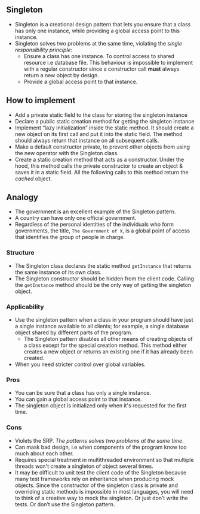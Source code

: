 ## Singleton
  - Singleton is a creational design pattern that lets you ensure that a class has only one instance, while providing a global access point to this instance. 
  - Singleton solves two problems at the same time, violating the _single responsibility principle_:
    - Ensure a class has one instance. To control access to shared resource i.e database file. This behaviour is
      impossible to implement with a regular constructor since a constructor call **must** always return a new object by
      design.
    - Provide a global access point to that instance.

## How to implement
 - Add a private static field to the class for storing the singleton instance
 - Declare a public static creation method for getting the singleton instance
 - Implement “lazy initialization” inside the static method. It should create a new object on its first call and put it into the static field. The method should always return that instance on all subsequent calls.
 - Make a default constructor private, to prevent other objects from using the new operator with the Singleton class.
 - Create a static creation method that acts as a constructor. Under the hood, this method calls the private constructor
   to create an object & saves it in a static field. All the following calls to this method return the _cached_ object.
   
## Analogy
  - The government is an excellent example of the Singleton pattern.
  - A country can have only one official government.
  - Regardless of the personal identities of the individuals who form governments, the title, `The Government of X`, is a global point of access that identifies the group of people in charge.

### Structure
  - The Singleton class declares the static method `getInstance` that returns the same instance of its own class.
  - The Singleton constructor should be hidden from the client code. Calling the `getInstance` method should be the
    only way of getting the singleton object.
    
### Applicability
  - Use the singleton pattern when a class in your program should have just a single instance available to all clients;
    for example, a single database object shared by different parts of the program.
      - The Singleton pattern disables all other means of creating objects of a class except for the special creation method. This method either creates a new object or returns an existing one if it has already been created.
  - When you need stricter control over global variables.

### Pros
 - You can be sure that a class has only a single instance.
 - You can gain a global access point to that instance.
 - The singleton object is initialized only when it's requested for the first time.

### Cons
 - Violets the SRP. *The patterns solves two problems at the same time*.
 - Can mask bad design, i.e when components of the program know too much about each other.
 - Requires special treatment in multithreaded environment so that multiple threads won't create a singleton of object
   several times.
 -  It may be difficult to unit test the client code of the Singleton because many test frameworks rely on inheritance when producing mock objects. Since the constructor of the singleton class is private and overriding static methods is impossible in most languages, you will need to think of a creative way to mock the singleton. Or just don’t write the tests. Or don’t use the Singleton pattern.
